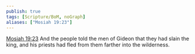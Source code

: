 ```yaml
---
publish: true
tags: [Scripture/BoM, noGraph]
aliases: ["Mosiah 19:23"]
---
```

[Mosiah 19:23](https://churchofjesuschrist.org/study/scriptures/bofm/mosiah/19?lang=eng&id=p23#p23) And the people told the men of Gideon that they had slain the king, and his priests had fled from them farther into the wilderness.

